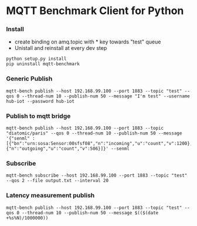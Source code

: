 # MQTT Benchmark Client for Python

### Install


* create binding on amq.topic with * key towards "test" queue
* Unistall and reinstall at every dev step

```
python setup.py install
pip uninstall mqtt-benchmark
```

### Generic Publish
```
mqtt-bench publish --host 192.168.99.100 --port 1883 --topic "test" --qos 0 --thread-num 10 --publish-num 50 --message "I'm test" --username hub-iot --password hub-iot
```
### Publish to mqtt bridge
```
mqtt-bench publish --host 192.168.99.100 --port 1883 --topic "diatomic/paris" --qos 0 --thread-num 10 --publish-num 50 --message '{"senml" : [{"bn":"urn:sosa:Sensor:00sfsf08","n":"incoming","u":"count","v":1200},{"n":"outgoing","u":"count","v":506}]}' --senml
```

### Subscribe
```
mqtt-bench subscribe --host 192.168.99.100 --port 1883 --topic "test" --qos 2 --file output.txt --interval 20
```

### Latency measurement publish
```
mqtt-bench publish --host 192.168.99.100 --port 1883 --topic "test" --qos 0 --thread-num 10 --publish-num 50 --message $(($(date +%s%N)/1000000))
```
